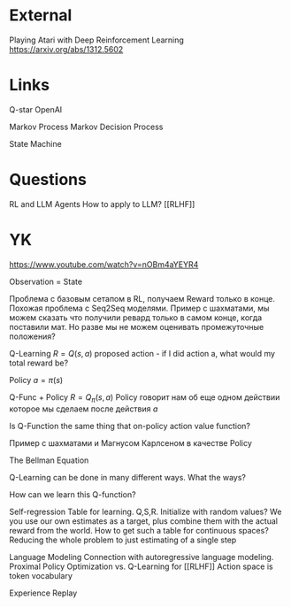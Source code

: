 
# External


Playing Atari with Deep Reinforcement Learning
https://arxiv.org/abs/1312.5602


# Links

Q-star OpenAI

Markov Process
Markov Decision Process

State Machine


# Questions

RL and LLM Agents
How to apply to LLM?
[[RLHF]]

# YK

https://www.youtube.com/watch?v=nOBm4aYEYR4

Observation = State

Проблема с базовым сетапом в RL, получаем Reward только в конце.
Похожая проблема с Seq2Seq моделями.
Пример с шахматами, мы можем сказать что получили ревард только в самом конце, когда поставили мат. Но разве мы не можем оценивать промежуточные положения?

Q-Learning
$R = Q(s,a)$
proposed action - if I did action a, what would my total reward be?

Policy
$a = \pi(s)$ 

Q-Func + Policy
$R = Q_\pi(s,a)$
Policy говорит нам об еще одном действии которое мы сделаем после действия $a$

Is Q-Function the same thing that on-policy action value function?

Пример с шахматами и Магнусом Карлсеном в качестве Policy

The Bellman Equation

Q-Learning can be done in many different ways. What the ways?

How can we learn this Q-function?

Self-regression
Table for learning. Q,S,R.
Initialize with random values?
We you use our own estimates as a target, plus combine them with the actual reward from the world.
How to get such a table for continuous spaces?
Reducing the whole problem to just estimating of a single step

Language Modeling
Connection with autoregressive language modeling.
Proximal Policy Optimization vs. Q-Learning for [[RLHF]]
Action space is token vocabulary

Experience Replay

